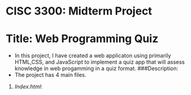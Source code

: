 # CISC 3300: Midterm Project
# Title: Web Programming Quiz
* In this project, I have created a web applicaton using primarily HTML,CSS, and JavaScript to implement a quiz app that will assess knowledge in web progamming in a quiz format. 
###Description:
* The project has 4 main files.
1. *Index.html*: 
